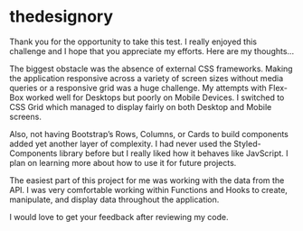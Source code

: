 # thedesignory

Thank you for the opportunity to take this test. I really enjoyed this challenge and I hope that you appreciate my efforts. Here are my thoughts...

The biggest obstacle was the absence of external CSS frameworks. Making the application responsive across a variety of screen sizes without media queries or a responsive grid was a huge challenge. My attempts with Flex-Box worked well for Desktops but poorly on Mobile Devices. I switched to CSS Grid which managed to display fairly on both Desktop and Mobile screens.

Also, not having Bootstrap’s Rows, Columns, or Cards to build components added yet another layer of complexity. I had never used the Styled-Components library before but I really liked how it behaves like JavScript. I plan on learning more about how to use it for future projects.

The easiest part of this project for me was working with the data from the API. I was very comfortable working within Functions and Hooks to create, manipulate, and display data throughout the application.

I would love to get your feedback after reviewing my code.
